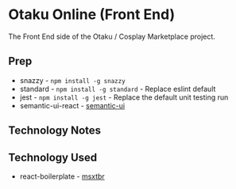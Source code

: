 # Otaku Online (Front End)

The Front End side of the Otaku / Cosplay Marketplace project.

## Prep

* snazzy - `npm install -g snazzy`
* standard - `npm install -g standard` - Replace eslint default
* jest - `npm install -g jest` - Replace the default unit testing run
* semantic-ui-react - [semantic-ui](http://semantic-ui.com/introduction/getting-started.html)

## Technology Notes

## Technology Used

* react-boilerplate - [msxtbr](https://github.com/react-boilerplate/react-boilerplate)

